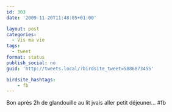 ```yaml
---
id: 303
date: '2009-11-20T11:48:05+01:00'

layout: post
categories:
  - Vis ma vie
tags:
  - tweet
format: status
publish_social: no
guid: 'http://tweets.local/?birdsite_tweet=5886873455'

birdsite_hashtags:
    - fb
---
```


Bon après 2h de glandouille au lit jvais aller petit déjeuner… #fb